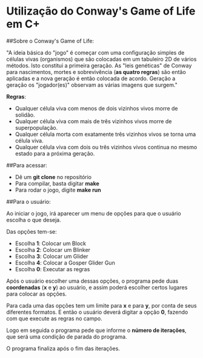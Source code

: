 # Utilização do  Conway's Game of Life em C+
##Sobre o Conway's Game of Life:

  "A ideia básica do "jogo" é começar com uma configuração simples de células vivas (organismos) que são colocadas em um tabuleiro 2D de vários métodos. Isto constitui a primeira geração. As "leis genéticas" de Conway para nascimentos, mortes e sobrevivência (**as quatro regras**) são então aplicadas e a nova geração é então colocada de acordo. Geração a geração os "jogador(es)" observam as várias imagens que surgem."

**Regras**: 

- Qualquer célula viva com menos de dois vizinhos vivos morre de solidão.
- Qualquer célula viva com mais de três vizinhos vivos morre de superpopulação.
- Qualquer célula morta com exatamente três vizinhos vivos se torna uma célula viva.
- Qualquer célula viva com dois ou três vizinhos vivos continua no mesmo estado para a próxima geração.

##Para acessar:

  - Dê um **git clone** no repositório 
  - Para compilar, basta digitar **make**
  - Para rodar o jogo, digite **make run**

##Para o usuário:

Ao iniciar o jogo, irá aparecer um menu de opções para que o usuário escolha o que deseja.

Das opções tem-se:

- Escolha **1**: Colocar um Block
- Escolha **2**: Colocar um Blinker
- Escolha **3**: Colocar um Glider
- Escolha **4**: Colocar a Gosper Glider Gun
- Escolha **0**: Executar as regras

Após o usuário escolher uma dessas opções, o programa pede duas **coordenadas** (**x** e **y**) ao usuário, e assim poderá escolher certos lugares para colocar as opções.

Para cada uma das opções tem um limite para **x** e para **y**, por conta de seus diferentes formatos. E então o usuário deverá digitar a opção **0**, fazendo com que execute as regras no campo. 

Logo em seguida o programa pede que informe o **número de iterações**, que será uma condição de parada do programa.

O programa finaliza após o fim das iterações.



